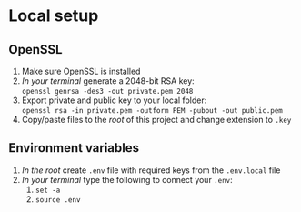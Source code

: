 # Local setup

## OpenSSL

1. Make sure OpenSSL is installed
2. _In your terminal_ generate a 2048-bit RSA key:<br>
   `openssl genrsa -des3 -out private.pem 2048`
3. Export private and public key to your local folder:<br>
   `openssl rsa -in private.pem -outform PEM -pubout -out public.pem`
4. Copy/paste files to the _root_ of this project and change extension to `.key`

## Environment variables

1. _In the root_ create `.env` file with required keys from the `.env.local` file
2. _In your terminal_ type the following to connect your `.env`:
    1. `set -a`
    2. `source .env`
